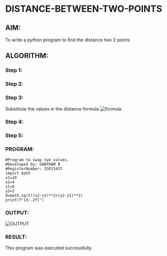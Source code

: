 # DISTANCE-BETWEEN-TWO-POINTS

## AIM:
To write a python program to find the distance two 2 points
## ALGORITHM:
### Step 1: 
### Step 2: 
### Step 3: 
Substitute the values in the distance formula  ![formula](/formula.JPG)
### Step 4: 
### Step 5: 
### PROGRAM:
~~~
#Program to swap two values.
#Developed by: GOWTHAM N
#RegisterNumber: 23013437
import math
x1=10
x2=4
y1=6
y2=2
d=math.sqrt((x2-x1)**2+(y2-y1)**2)
print(f"{d:.2f}")
~~~
### OUTPUT:

![OUTPUT](https://github.com/GOWTHAM54577/DISTANCE-BETWEEN-TWO-POINTS/assets/144589420/40435a77-7706-4c79-b8ea-bc5087f66b75)

### RESULT:
This program was executed successfully.
